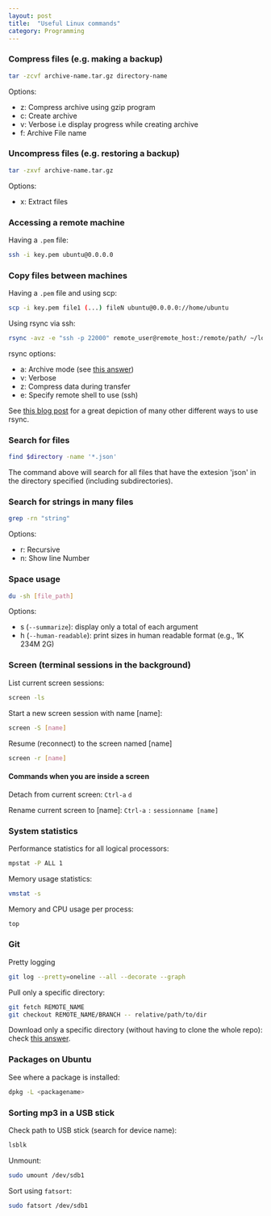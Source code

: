 ```yaml
---
layout: post
title:  "Useful Linux commands"
category: Programming
---
```


<!-- # Useful linux commands -->

### Compress files (e.g. making a backup)
```bash
tar -zcvf archive-name.tar.gz directory-name
```
Options:

- z: Compress archive using gzip program
- c: Create archive
- v: Verbose i.e display progress while creating archive
- f: Archive File name

### Uncompress files (e.g. restoring a backup)
```bash
tar -zxvf archive-name.tar.gz
```
Options:

- x: Extract files


### Accessing a remote machine
Having a `.pem` file:
```bash
ssh -i key.pem ubuntu@0.0.0.0
```


### Copy files between machines
Having a `.pem` file and using scp:
```bash
scp -i key.pem file1 (...) fileN ubuntu@0.0.0.0://home/ubuntu
```

Using rsync via ssh:
```bash
rsync -avz -e "ssh -p 22000" remote_user@remote_host:/remote/path/ ~/local/path/
```
rsync options:

- a: Archive mode (see [this answer](https://serverfault.com/a/141778/360330))
- v: Verbose
- z: Compress data during transfer
- e: Specify remote shell to use (ssh)

See [this blog post](https://www.tecmint.com/rsync-local-remote-file-synchronization-commands/) for a great depiction of many other different ways to use rsync.

### Search for files

```bash
find $directory -name '*.json'
```
The command above will search for all files that have the extesion 'json' in the directory specified (including subdirectories).


### Search for strings in many files
```bash
grep -rn "string"
```
Options:

- r: Recursive
- n: Show line Number


### Space usage
```bash
du -sh [file_path]
```
Options:

- s (`--summarize`): display only a total of each argument
- h (`--human-readable`): print sizes in human readable format (e.g., 1K 234M 2G)


### Screen (terminal sessions in the background)

List current screen sessions:
```bash
screen -ls
```

Start a new screen session with name [name]:
```bash
screen -S [name]
```

Resume (reconnect) to the screen named [name]
```bash
screen -r [name]
```

#### Commands when you are inside a screen

Detach from current screen:
`Ctrl-a` `d`

Rename current screen to [name]:
`Ctrl-a` `:` `sessionname [name]`


### System statistics

Performance statistics for all logical processors:
```bash
mpstat -P ALL 1
```

Memory usage statistics:
```bash
vmstat -s
```

Memory and CPU usage per process:
```bash
top
```

### Git

Pretty logging
```bash
git log --pretty=oneline --all --decorate --graph
```

Pull only a specific directory:
```bash
git fetch REMOTE_NAME
git checkout REMOTE_NAME/BRANCH -- relative/path/to/dir
```

Download only a specific directory (without having to clone the whole repo):
check [this answer](https://stackoverflow.com/a/18194523/5103881).


### Packages on Ubuntu

See where a package is installed:
```bash
dpkg -L <packagename>
```


### Sorting mp3 in a USB stick

Check path to USB stick (search for device name):
```bash
lsblk
```

Unmount:
```bash
sudo umount /dev/sdb1
```

Sort using `fatsort`:
```bash
sudo fatsort /dev/sdb1
```
